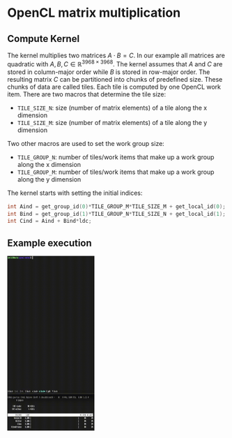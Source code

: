 # OpenCL matrix multiplication

## Compute Kernel
The kernel multiplies two matrices $A\cdot B = C$. In our example all matrices are quadratic with $A, B, C\in\mathbb{R}^{3968\times 3968}$. 
The kernel assumes that $A$ and $C$ are stored in column-major order while $B$ is stored in row-major order.
The resulting matrix $C$ can be partitioned into chunks of predefined size. 
These chunks of data are called tiles. 
Each tile is computed by one OpenCL work item.
There are two macros that determine the tile size:

- `TILE_SIZE_N`: size (number of matrix elements) of a tile along the x dimension
- `TILE_SIZE_M`: size (number of matrix elements) of a tile along the y dimension

Two other macros are used to set the work group size:

- `TILE_GROUP_N`: number of tiles/work items that make up a work group along the x dimension
- `TILE_GROUP_M`: number of tiles/work items that make up a work group along the y dimension

The kernel starts with setting the initial indices:

```c
int Aind = get_group_id(0)*TILE_GROUP_M*TILE_SIZE_M + get_local_id(0);
int Bind = get_group_id(1)*TILE_GROUP_N*TILE_SIZE_N + get_local_id(1);
int Cind = Aind + Bind*ldc;
```

## Example execution
<img src="OpenCL_Matmul_cropped.gif" width="200" height="400" />


